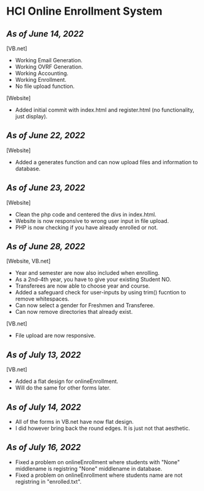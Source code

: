 # **HCI Online Enrollment System**

## *As of June 14, 2022* 
[VB.net]
    
- Working Email Generation.
- Working OVRF Generation.
- Working Accounting.
- Working Enrollment.
- No file upload function.


[Website]
- Added initial commit with index.html and register.html (no functionality, just display).

## *As of June 22, 2022*

[Website]
- Added a generates function and can now upload files and information to database.

## *As of June 23, 2022*

[Website]
- Clean the php code and centered the divs in index.html.
- Website is now responsive to wrong user input in file upload.
- PHP is now checking if you have already enrolled or not.

## *As of June 28, 2022*

[Website, VB.net]
- Year and semester are now also included when enrolling.
- As a 2nd-4th year, you have to give your existing Student NO.
- Transferees are now able to choose year and course.
- Added a safeguard check for user-inputs by using trim() fucntion to remove whitespaces.
- Can now select a gender for Freshmen and Transferee.
- Can now remove directories that already exist.

[VB.net]
- File upload are now responsive.

## *As of July 13, 2022*

[VB.net]
- Added a flat design for onlineEnrollment.
- Will do the same for other forms later.

## *As of July 14, 2022*
- All of the forms in VB.net have now flat design.
- I did however bring back the round edges. It is just not that aesthetic.

## *As of July 16, 2022*
- Fixed a problem on onlineEnrollment where students with "None" middlename is registring "None" middlename in database.
- Fixed a problem on onlineEnrollment where students name are not registring in "enrolled.txt".